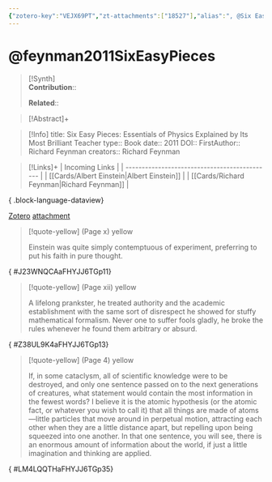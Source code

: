```yaml
---
{"zotero-key":"VEJX69PT","zt-attachments":["18527"],"alias":", @Six Easy Pieces: Essentials of Physics Explained by Its Most Brilliant Teacher","keywords":[],"FirstAuthor":"[[ Richard Feynman]]","tags":["source/book"],"dg-publish":true,"permalink":"/sources/feynman2011-six-easy-pieces/","dgPassFrontmatter":true}
---
```


# @feynman2011SixEasyPieces

>[!Synth]  
>**Contribution**::  
>  
>**Related**:: 
>  

> [!Abstract]+
> 

> [!Info]
> title: Six Easy Pieces: Essentials of Physics Explained by Its Most Brilliant Teacher
> type:: Book
> date:: 2011
> DOI:: 
> FirstAuthor:: Richard Feynman
> creators:: Richard Feynman

> [!Links]+
>  | Incoming Links                                |
> | --------------------------------------------- |
> | [[Cards/Albert Einstein\|Albert Einstein]] |
> | [[Cards/Richard Feynman\|Richard Feynman]] |
> 
{ .block-language-dataview}


[Zotero](zotero://select/library/items/VEJX69PT) [attachment](<file:///Users/nathanmaxwell/Zotero/storage/FHYJJ6TG/Feynman%20-%202011%20-%20Six%20Easy%20Pieces%20Essentials%20of%20Physics%20Explained%20by%20Its%20Most%20Brilliant%20Teacher.pdf>)

> [!quote-yellow] (Page x) yellow
> 
> Einstein was quite simply contemptuous of experiment, preferring to put his faith in pure thought.
>
{ #J23WNQCAaFHYJJ6TGp11}


> [!quote-yellow] (Page xii) yellow
> 
> A lifelong prankster, he treated authority and the academic establishment with the same sort of disrespect he showed for stuffy mathematical formalism. Never one to suffer fools gladly, he broke the rules whenever he found them arbitrary or absurd.
>
{ #Z38UL9K4aFHYJJ6TGp13}


> [!quote-yellow] (Page 4) yellow
> 
> If, in some cataclysm, all of scientific knowledge were to be destroyed, and only one sentence passed on to the next generations of creatures, what statement would contain the most information in the fewest words? I believe it is the atomic hypothesis (or the atomic fact, or whatever you wish to call it) that all things are made of atoms—little particles that move around in perpetual motion, attracting each other when they are a little distance apart, but repelling upon being squeezed into one another. In that one sentence, you will see, there is an enormous amount of information about the world, if just a little imagination and thinking are applied.
>
{ #LM4LQQTHaFHYJJ6TGp35}

